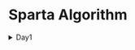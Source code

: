 # Sparta Algorithm

<details><summary>Day1</summary>

```
SWEA
- easy 1
    - 2072. 홀수만 더하기
    - 2071. 평균값구하기
- easy 2  
    - 1983. 조교의 성적 매기기
    - 1959. 두 개의 숫자열
```

### 💭Review

- 1983. 두 개의 숫자열
    -    문제 이해를 잘 못해서 세 번 정도 갈아 엎었다. 문제를 잘 읽고, 정답을 위한 논리 구조 파악을 잘 하자.
    - N과 M 크기에 따라 케이스 분류하기가 번거로울 것 같아서, 함수를 선언하고 활용하려 했다.
    - 시도는 좋았으나 완성 못해서 AI의 도움을 받아 완성한 코드.
    - 따라서 혼자서 다시 풀 수 있을 때까지 복습하기.


</details>
